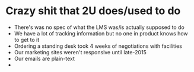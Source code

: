 # Crazy shit that 2U does/used to do

- There's was no spec of what the LMS was/is actually supposed to do
- We have a lot of tracking information but no one in product knows how to get to it
- Ordering a standing desk took 4 weeks of negotiations with facilities
- Our marketing sites weren't responsive until late-2015
- Our emails are plain-text
- 
